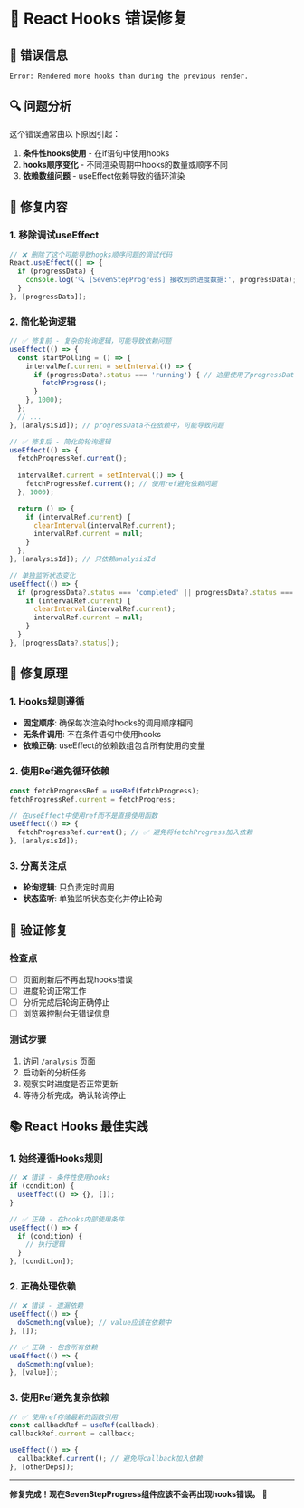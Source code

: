 # 🔧 React Hooks 错误修复

## 🚨 错误信息
```
Error: Rendered more hooks than during the previous render.
```

## 🔍 问题分析

这个错误通常由以下原因引起：
1. **条件性hooks使用** - 在if语句中使用hooks
2. **hooks顺序变化** - 不同渲染周期中hooks的数量或顺序不同
3. **依赖数组问题** - useEffect依赖导致的循环渲染

## 🔧 修复内容

### 1. 移除调试useEffect
```typescript
// ❌ 删除了这个可能导致hooks顺序问题的调试代码
React.useEffect(() => {
  if (progressData) {
    console.log('🔍 [SevenStepProgress] 接收到的进度数据:', progressData);
  }
}, [progressData]);
```

### 2. 简化轮询逻辑
```typescript
// ✅ 修复前 - 复杂的轮询逻辑，可能导致依赖问题
useEffect(() => {
  const startPolling = () => {
    intervalRef.current = setInterval(() => {
      if (progressData?.status === 'running') { // 这里使用了progressData但不在依赖中
        fetchProgress();
      }
    }, 1000);
  };
  // ...
}, [analysisId]); // progressData不在依赖中，可能导致问题

// ✅ 修复后 - 简化的轮询逻辑
useEffect(() => {
  fetchProgressRef.current();
  
  intervalRef.current = setInterval(() => {
    fetchProgressRef.current(); // 使用ref避免依赖问题
  }, 1000);

  return () => {
    if (intervalRef.current) {
      clearInterval(intervalRef.current);
      intervalRef.current = null;
    }
  };
}, [analysisId]); // 只依赖analysisId

// 单独监听状态变化
useEffect(() => {
  if (progressData?.status === 'completed' || progressData?.status === 'failed') {
    if (intervalRef.current) {
      clearInterval(intervalRef.current);
      intervalRef.current = null;
    }
  }
}, [progressData?.status]);
```

## 🎯 修复原理

### 1. Hooks规则遵循
- **固定顺序**: 确保每次渲染时hooks的调用顺序相同
- **无条件调用**: 不在条件语句中使用hooks
- **依赖正确**: useEffect的依赖数组包含所有使用的变量

### 2. 使用Ref避免循环依赖
```typescript
const fetchProgressRef = useRef(fetchProgress);
fetchProgressRef.current = fetchProgress;

// 在useEffect中使用ref而不是直接使用函数
useEffect(() => {
  fetchProgressRef.current(); // ✅ 避免将fetchProgress加入依赖
}, [analysisId]);
```

### 3. 分离关注点
- **轮询逻辑**: 只负责定时调用
- **状态监听**: 单独监听状态变化并停止轮询

## 🧪 验证修复

### 检查点
- [ ] 页面刷新后不再出现hooks错误
- [ ] 进度轮询正常工作
- [ ] 分析完成后轮询正确停止
- [ ] 浏览器控制台无错误信息

### 测试步骤
1. 访问 `/analysis` 页面
2. 启动新的分析任务
3. 观察实时进度是否正常更新
4. 等待分析完成，确认轮询停止

## 📚 React Hooks 最佳实践

### 1. 始终遵循Hooks规则
```typescript
// ❌ 错误 - 条件性使用hooks
if (condition) {
  useEffect(() => {}, []);
}

// ✅ 正确 - 在hooks内部使用条件
useEffect(() => {
  if (condition) {
    // 执行逻辑
  }
}, [condition]);
```

### 2. 正确处理依赖
```typescript
// ❌ 错误 - 遗漏依赖
useEffect(() => {
  doSomething(value); // value应该在依赖中
}, []);

// ✅ 正确 - 包含所有依赖
useEffect(() => {
  doSomething(value);
}, [value]);
```

### 3. 使用Ref避免复杂依赖
```typescript
// ✅ 使用ref存储最新的函数引用
const callbackRef = useRef(callback);
callbackRef.current = callback;

useEffect(() => {
  callbackRef.current(); // 避免将callback加入依赖
}, [otherDeps]);
```

---

**修复完成！现在SevenStepProgress组件应该不会再出现hooks错误。** 🎉